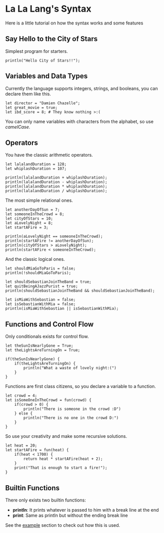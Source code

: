 # La La Lang's Syntax

Here is a little tutorial on how the syntax works and some features

## Say Hello to the City of Stars

Simplest program for starters.

```lalalang
println("Hello City of Stars!!");
```

## Variables and Data Types

Currently the language supports integers, strings, and booleans, you can declare them like this. 

```lalalang
let director = "Damien Chazelle";
let great_movie = true;
let ibd_score = 8; # They know nothing >:(
```

You can only name variables with characters from the alphabet, so use *camelCase*.

## Operators

You have the classic arithmetic operators.

```lalalang
let lalalandDuration = 128;
let whiplashDuration = 107;

println(lalalandDuration + whiplashDuration);
println(lalalandDuration - whiplashDuration);
println(lalalandDuration * whiplashDuration);
println(lalalandDuration / whiplashDuration); 
```

The most simple relational ones.

```lalalang
let anotherDayOfSun = 7;
let someoneInTheCrowd = 8;
let cityOfStars = 10;
let aLovelyNight = 8;
let startAFire = 3;

println(aLovelyNight == someoneInTheCrowd);
println(startAFire != anotherDayOfSun);
println(cityOfStars > aLovelyNight);
println(startAFire < someoneInTheCrowd);
```

And the classic logical ones.

```lalalang
let shouldMiaGoToParis = false;
println(!shouldMiaGoToParis);

let shouldSebastianJoinTheBand = true;
let quitBeingAJazzPurist = true;
println(shouldSebastianJoinTheBand && shouldSebastianJoinTheBand);

let isMiaWithSebastian = false;
let isSebastianWithMia = false;
println(isMiaWithSebastian || isSebastianWithMia);
```

## Functions and Control Flow

Only conditionals exists for control flow.

```lalalang
let theSunIsNearlyGone = True;
let theLightsAreTurningOn = True;

if(theSunIsNearlyGone) {
    if(theLightsAreTurningOn) {
        println("What a waste of lovely night:(")
    }
}
```

Functions are first class citizens, so you declare a variable to a function.

```lalalang
let crowd = 4;
let isSomeOneInTheCrowd = fun(crowd) {
    if(crowd > 0) {
        println("There is someone in the crowd :D")
    } else {
        println("There is no one in the crowd D:")
    }
}
```

So use your creativity and make some recursive solutions.

```
let heat = 20;
let startAFire = fun(heat) {
    if(heat < 1700) {
        return heat * startAFire(heat + 2);
    }
    print("That is enough to start a fire!");
}
```

## Builtin Functions

There only exists two builtin functions:

* **println**: It prints whatever is passed to him with a break line at the end
* **print**: Same as println but without the ending break line

See the [example](../examples) section to check out how this is used.
